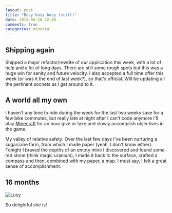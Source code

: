 ```yaml
---
layout: post
title: "Busy busy busy (still)"
date: 2013-04-26 22:40
comments: true
categories: minutia
---
```


## Shipping again

Shipped a major refactor/rewrite of our application this week, with a lot of help and a lot of long days. There are still some rough spots but this was a huge win for sanity and future velocity. I also accepted a full time offer this week (or was it the end of last week?), so that's official. Will be updating all the pertinent socnets as I get around to it.

## A world all my own

I haven't any time to ride during the week for the last two weeks save for a few bike commutes, but really late at night after I can't code anymore I'll play [Minecraft](http://minecraft.net/) for an hour give or take and slowly accomplish objectives in the game.

My valley of relative safety. Over the last few days I've been nurturing a sugarcane farm, from which I made paper (yeah, I don't know either). Tonight I braved the depths of an empty mine I discovered and found some red stone (think magic uranium), I made it back to the surface, crafted a compass and then, combined with my paper, a map. I must say, I felt a great sense of accomplishment.

## 16 months

![Lucy]({{site.url}}/assets/2013/04/8662616124_fddf3b870c.jpg)

So delightful she is! 
